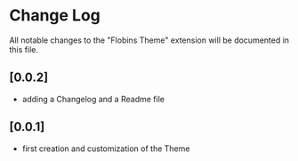 # Change Log

All notable changes to the "Flobins Theme" extension will be documented in this file.

## [0.0.2]

- adding a Changelog and a Readme file

## [0.0.1]

- first creation and customization of the Theme